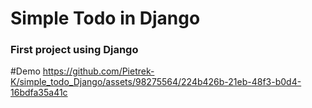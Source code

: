 # Simple Todo in Django 
### First project using Django



#Demo
https://github.com/Pietrek-K/simple_todo_Django/assets/98275564/224b426b-21eb-48f3-b0d4-16bdfa35a41c

